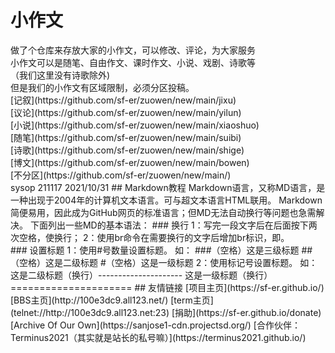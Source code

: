 # 小作文
<link rel="alternate icon" class="js-site-favicon" type="image/png" href="https://github.githubassets.com/favicons/favicon.png">
<link rel="icon" class="js-site-favicon" type="image/svg+xml" href="https://github.githubassets.com/favicons/favicon.svg">
做了个仓库来存放大家的小作文，可以修改、评论，为大家服务<br>  
小作文可以是随笔、自由作文、课时作文、小说、戏剧、诗歌等<br>  
（我们这里没有诗歌除外)<br>  
但是我们的小作文有区域限制，必须分区投稿。<br>  
[记叙](https://github.com/sf-er/zuowen/new/main/jixu)<br>
[议论](https://github.com/sf-er/zuowen/new/main/yilun)<br>
[小说](https://github.com/sf-er/zuowen/new/main/xiaoshuo)<br>
[随笔](https://github.com/sf-er/zuowen/new/main/suibi)<br>
[诗歌](https://github.com/sf-er/zuowen/new/main/shige)<br>
[博文](https://github.com/sf-er/zuowen/new/main/bowen)<br>
[不分区](https://github.com/sf-er/zuowen/new/main/)<br>
sysop 211117 2021/10/31
## Markdown教程  
Markdown语言，又称MD语言，是一种出现于2004年的计算机文本语言。可与超文本语言HTML联用。  
Markdown简便易用，因此成为GitHub网页的标准语言；但MD无法自动换行等问题也急需解决。  
下面列出一些MD的基本语法：  
### 换行  
1：写完一段文字后在后面按下两次空格，使换行；  
2：使用br命令在需要换行的文字后增加br标识，即<!--<br>-->。<br>
### 设置标题  
1：使用#号数量设置标题。  
如：  
###（空格）这是三级标题  
##（空格）这是二级标题  
#（空格）这是一级标题  
2：使用标记号设置标题。  
如：  
这是二级标题（换行）---------------------  
这是一级标题（换行）=====================  
## 友情链接  
[项目主页](https://sf-er.github.io/)  
[BBS主页](http://100e3dc9.all123.net/)  
[term主页](telnet://http://100e3dc9.all123.net:23)  
[捐助](https://sf-er.github.io/donate)  
[Archive Of Our Own](https://sanjose1-cdn.projectsd.org/)  
[合作伙伴：Terminus2021（其实就是站长的私号嘛）](https://terminus2021.github.io/)


